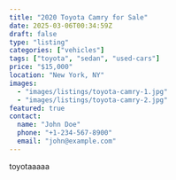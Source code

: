 ```yaml
---
title: "2020 Toyota Camry for Sale"
date: 2025-03-06T00:34:59Z
draft: false
type: "listing"
categories: ["vehicles"]
tags: ["toyota", "sedan", "used-cars"]
price: "$15,000"
location: "New York, NY"
images: 
  - "images/listings/toyota-camry-1.jpg"
  - "images/listings/toyota-camry-2.jpg"
featured: true
contact:
  name: "John Doe"
  phone: "+1-234-567-8900"
  email: "john@example.com"
---
```

toyotaaaaa
